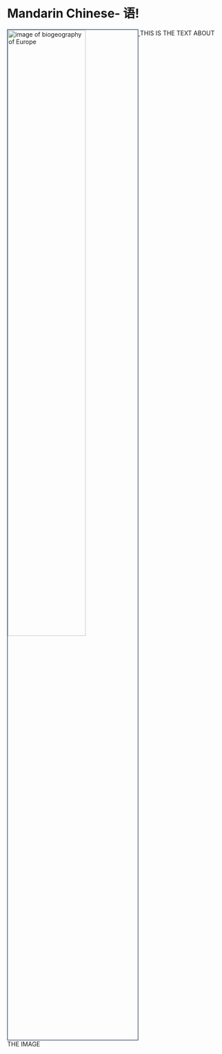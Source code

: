 <h1>Mandarin Chinese- 语!</h1>
<p>
<a
href="https://upload.wikimedia.org/wikipedia/commons/3/39/Europe_biogeography_countries.sv
g" title="View Image Source">
<img class="imgLeft" style="width:60%; vertical-align:top; border:1px solid #021a40;"
src="https://upload.wikimedia.org/wikipedia/commons/3/39/Europe_biogeography_countries.svg
" alt="image of biogeography of Europe"> </a>
THIS IS THE TEXT ABOUT THE IMAGE
</p>
<div class="clearLeft"></div>
